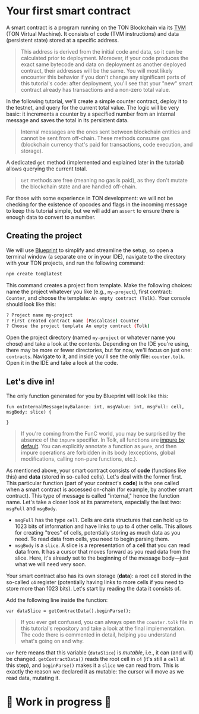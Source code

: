 # Your first smart contract

A smart contract is a program running on the TON Blockchain via its [TVM](https://docs.ton.org/v3/documentation/tvm/tvm-overview) (TON Virtual Machine). It consists of code (TVM instructions) and data (persistent state) stored at a specific address.

> This address is derived from the initial code and data, so it can be calculated prior to deployment. Moreover, if your code produces the exact same bytecode and data on deployment as another deployed contract, their addresses will be the same. You will most likely encounter this behavior if you don't change any significant parts of this tutorial's code: after deployment, you'll see that your "new" smart contract already has transactions and a non-zero total value.

In the following tutorial, we'll create a simple counter contract, deploy it to the testnet, and query for the current total value. The logic will be very basic: it increments a counter by a specified number from an internal message and saves the total in its persistent data.

> Internal messages are the ones sent between blockchain entities and cannot be sent from off-chain. These methods consume gas (blockchain currency that's paid for transactions, code execution, and storage).

A dedicated `get` method (implemented and explained later in the tutorial) allows querying the current total.

> `Get` methods are free (meaning no gas is paid), as they don't mutate the blockchain state and are handled off-chain.

For those with some experience in TON development: we will not be checking for the existence of opcodes and flags in the incoming message to keep this tutorial simple, but we will add an `assert` to ensure there is enough data to convert to a number.

## Creating the project

We will use [Blueprint](https://github.com/ton-community/blueprint) to simplify and streamline the setup, so open a terminal window (a separate one or in your IDE), navigate to the directory with your TON projects, and run the following command:

```bash
npm create ton@latest
```

This command creates a project from template. Make the following choices: name the project whatever you like (e.g., `my-project`), first contract: `Counter`, and choose the template: `An empty contract (Tolk)`. Your console should look like this:

```bash
? Project name my-project
? First created contract name (PascalCase) Counter
? Choose the project template An empty contract (Tolk)
```

Open the project directory (named `my-project` or whatever name you chose) and take a look at the contents. Depending on the IDE you're using, there may be more or fewer directories, but for now, we'll focus on just one: `contracts`. Navigate to it, and inside you'll see the only file: `counter.tolk`. Open it in the IDE and take a look at the code.

## Let's dive in!

The only function generated for you by Blueprint will look like this:
```tolk
fun onInternalMessage(myBalance: int, msgValue: int, msgFull: cell, msgBody: slice) {

}
```

> If you're coming from the FunC world, you may be surprised by the absence of the `impure` specifier. In Tolk, all functions are [impure by default](https://docs.ton.org/v3/documentation/smart-contracts/tolk/tolk-vs-func/in-detail). You can explicitly annotate a function as `pure`, and then impure operations are forbidden in its body (exceptions, global modifications, calling non-pure functions, etc.).

As mentioned above, your smart contract consists of **code** (functions like this) and **data** (stored in so-called cells). Let's deal with the former first. This particular function (part of your contract's **code**) is the one called when a smart contract is accessed on-chain (for example, by another smart contract). This type of message is called "internal," hence the function name. Let's take a closer look at its parameters, especially the last two: `msgFull` and `msgBody`.

- `msgFull` has the type `cell`. Cells are data structures that can hold up to 1023 bits of information and have links to up to 4 other cells. This allows for creating "trees" of cells, potentially storing as much data as you need. To read data from cells, you need to begin parsing them.
- `msgBody` is a `slice`. A slice is a representation of a cell that you can read data from. It has a cursor that moves forward as you read data from the slice. Here, it's already set to the beginning of the message body—just what we will need very soon.

Your smart contract also has its own storage (**data**): a root cell stored in the so-called `c4` register (potentially having links to more cells if you need to store more than 1023 bits). Let's start by reading the data it consists of.

Add the following line inside the function:
```tolk
var dataSlice = getContractData().beginParse();
```

> If you ever get confused, you can always open the `counter.tolk` file in this tutorial's repository and take a look at the final implementation. The code there is commented in detail, helping you understand what's going on and why.

`var` here means that this variable (`dataSlice`) is *mutable*, i.e., it can (and will) be changed. `getContractData()` reads the root cell in `c4` (it's still a `cell` at this step), and `beginParse()` makes it a `slice` we can read from. This is exactly the reason we declared it as mutable: the cursor will move as we read data, mutating it.


[//]: TODO: (As you only have one script &#40;`deployCounter.ts`&#41; there will be no prompts regarding what to run, but that is the script being executed. In particular, this command...)

# 🚧 Work in progress 🚧 #